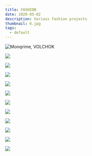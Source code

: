 ```yaml
---
title: FASHION
date: 2020-05-02
description: Various fashion projects
thumbnail: 6.jpg
tags:
  - default
---
```


![Monqrime, VOLCHOK](5.jpg)

![](8.jpg)

![](9.jpg)

![](16.jpg)

![](14.jpg)

![](13.jpg)

![](12.jpg)

![](1.jpg)

![](4.jpg)

![](3.jpg)

![](11.jpg)

![](10.jpg)

![]()

![]()

![]()
